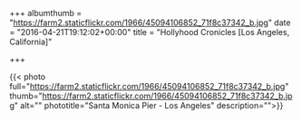 +++ 
albumthumb = "https://farm2.staticflickr.com/1966/45094106852_71f8c37342_b.jpg"
date = "2016-04-21T19:12:02+00:00"
title = "Hollyhood Cronicles [Los Angeles, California]"

+++ 

{{< photo full="https://farm2.staticflickr.com/1966/45094106852_71f8c37342_b.jpg" thumb="https://farm2.staticflickr.com/1966/45094106852_71f8c37342_b.jpg" alt="" phototitle="Santa Monica Pier - Los Angeles" description="">}}
